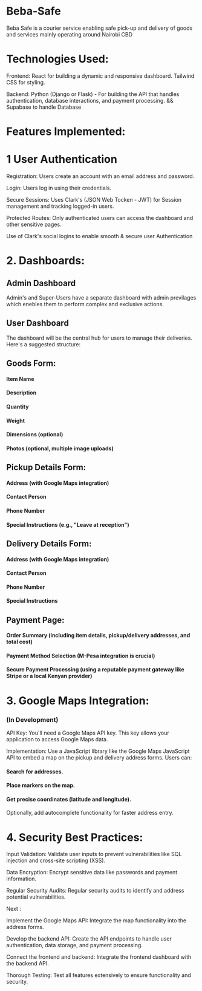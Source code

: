 # Beba-Safe
Beba Safe is a courier service enabling safe pick-up and delivery of goods and services mainly operating around Nairobi CBD

# Technologies Used:

Frontend: React for building a dynamic and responsive dashboard.
Tailwind CSS for styling.

Backend: Python (Django or Flask) - For building the API that handles authentication, database interactions, and payment processing. 
&&
Supabase to handle Database

<!-- Database: PostgreSQL or MongoDB are suitable database options. -->

# Features Implemented:

# 1 User Authentication

Registration: Users create an account with an email address and password.

Login: Users log in using their credentials.

Secure Sessions:  Uses Clark's (JSON Web Tocken - JWT) for Session management and tracking logged-in users.

Protected Routes:  Only authenticated users can access the dashboard and other sensitive pages.

Use of Clark's social logins to enable smooth & secure user Authentication

# 2. Dashboards:

## Admin Dashboard
Admin's and Super-Users have a separate dashboard with admin previlages which enebles them to perform complex and exclusive actions.

## User Dashboard 
The dashboard will be the central hub for users to manage their deliveries.  Here's a suggested structure:

## Goods Form:

#### Item Name

#### Description

#### Quantity

#### Weight

#### Dimensions (optional)

#### Photos (optional, multiple image uploads)

## Pickup Details Form:

#### Address (with Google Maps integration)

#### Contact Person

#### Phone Number

#### Special Instructions (e.g., "Leave at reception")

## Delivery Details Form:

#### Address (with Google Maps integration)

#### Contact Person

#### Phone Number

#### Special Instructions

## Payment Page:

#### Order Summary (including item details, pickup/delivery addresses, and total cost)

#### Payment Method Selection (M-Pesa integration is crucial)

#### Secure Payment Processing (using a reputable payment gateway like Stripe or a local Kenyan provider)

# 3. Google Maps Integration:
### (In Development)
API Key: You'll need a Google Maps API key.  This key allows your application to access Google Maps data.

Implementation:  Use a JavaScript library like the Google Maps JavaScript API to embed a map on the pickup and delivery address forms.  Users can:

#### Search for addresses.

#### Place markers on the map.

#### Get precise coordinates (latitude and longitude).

Optionally, add autocomplete functionality for faster address entry.

# 4. Security Best Practices:

Input Validation:  Validate user inputs to prevent vulnerabilities like SQL injection and cross-site scripting (XSS).

Data Encryption:  Encrypt sensitive data like passwords and payment information.

Regular Security Audits:  Regular security audits to identify and address potential vulnerabilities.

Next :

Implement the Google Maps API:  Integrate the map functionality into the address forms.

Develop the backend API:  Create the API endpoints to handle user authentication, data storage, and payment processing.

Connect the frontend and backend:  Integrate the frontend dashboard with the backend API.

Thorough Testing:  Test all features extensively to ensure functionality and security.

